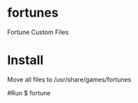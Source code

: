# fortunes
Fortune Custom Files

# Install
Move all files to /usr/share/games/fortunes

#Run
$ fortune <fortunes-file>
